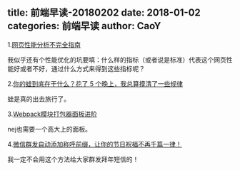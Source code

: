 title: 前端早读-20180202
date: 2018-01-02
categories: 前端早读
author: CaoY
---
1.[网页性能分析不完全指南](http://mp.weixin.qq.com/s/ryMnddNx0yUZacUiQflbrg)

我似乎还有个性能优化的坑要填：什么样的指标（或者说是标准）代表这个网页性能好或者不好，通过什么方式来得到这些指标呢？

2.[你的蛙到底在干什么？花了 5 个晚上，我总算摸清了一些规律](https://juejin.im/entry/5a728352518825732821c297)

蛙是真的出去旅行了。

3.[Webpack模块打包器面板进阶](http://www.zcfy.cc/article/next-level-webpack-dashboard-freecodecamp)

nej也需要一个高大上的面板。

4.[微信群发自动添加称呼前缀，让你的节日祝福不再千篇一律！](https://juejin.im/post/5a55de04f265da3e58593dae)

我一定不会用这个方法给大家群发拜年短信的！